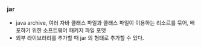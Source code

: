 ### jar
* java archive, 여러 자바 클래스 파일과 클래스 파일이 이용하는 리소르를 묶어, 배포하기 위한 소프트웨어 패키지 파일 포맷
* 외부 라이브러리를 추가할 때 jar 의 형태로 추가할 수 있다.